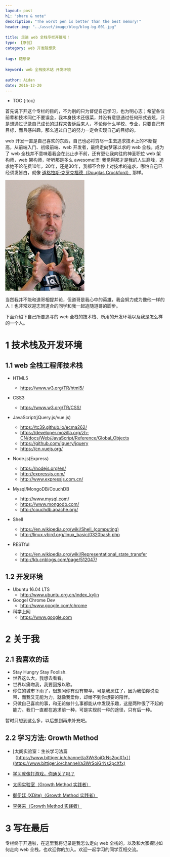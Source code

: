 ```yaml
---
layout: post
h1: "share & note"
description: "The worst pen is better than the best memory!"
header-img: "../asset/image/blog/blog-bg-001.jpg"

title: 走进 web 全栈专栏开篇啦！
type: 【原创】
category: web 开发随想录

tags: 随想录

keyword: web 全栈技术站 开发环境

author: Aidan
date: 2016-12-20
---
```


* TOC
{:toc}

首先说下开这个专栏的目的，不为别的只为督促自己学习，也为明心志；希望各位前辈和技术同仁不要误会，我本身技术还很菜，并没有意思通过任何形式去炫，只是想通过记录自己成长的过程来告诉后来人，不论你什么学校、专业，只要自己有目标，而且感兴趣，那么通过自己的努力一定会实现自己的目标的。

web 开发一直是自己喜欢的东西，自己也必将穷尽一生去追求技术上的不断提高，从前端入门、初级前端、web 开发者，最终走向梦寐以求的 web 全栈。成为了 web 全栈并不意味着我会在此止步不前，还有更让我向往的神圣职位 web 架构师，web 架构师，听听那是多么 awesome!!!!! 我觉得那才是我的人生巅峰，追求她不论花费10年，20年，还是30年，我都不会停止对技术的追求，哪怕自己已经须发皆白，就像 [道格拉斯·克罗克福德（Douglas Crockford）](http://www.ueren.com/person/view_16335.shtml) 那样。

![道格拉斯·克罗克福德（Douglas Crockford）](../asset/image/blog/2016-12-20-opening-into-the-web-full-stack-colume/001.jpg)

当然我并不能和道哥相提并论，但道哥是我心中的英雄，我会努力成为像他一样的人！也非常欢迎志同道合的同学和我一起追随道哥的脚步。

下面介绍下自己所要追寻的 web 全栈的技术栈、所用的开发环境以及我是怎么样的一个人。

# 1 技术栈及开发环境

## 1.1 web 全栈工程师技术栈

- HTML5
    - https://www.w3.org/TR/html5/
- CSS3
    - https://www.w3.org/TR/CSS/
- JavaScript(jQuery.js/vue.js)
    - https://tc39.github.io/ecma262/
    - https://developer.mozilla.org/zh-CN/docs/Web/JavaScript/Reference/Global_Objects
    - https://github.com/jquery/jquery
    - https://cn.vuejs.org/
- Node.js(Express)
    - https://nodejs.org/en/
    - http://expressjs.com/
    - http://www.expressjs.com.cn/
- Mysql/MongoDB/CouchDB
    - http://www.mysql.com/
    - https://www.mongodb.com/
    - http://couchdb.apache.org/
- Shell
    - https://en.wikipedia.org/wiki/Shell_(computing)
    - http://linux.vbird.org/linux_basic/0320bash.php

- RESTful
    - https://en.wikipedia.org/wiki/Representational_state_transfer    
    - http://kb.cnblogs.com/page/512047/

## 1.2 开发环境

 - Ubuntu 16.04 LTS
    - http://www.ubuntu.org.cn/index_kylin
 - Googel Chrome Dev
    - http://www.google.com/chrome
 - 科学上网
    - https://www.google.com
  
# 2 关于我
  
## 2.1 我喜欢的话

- Stay Hungry Stay Foolish.
- 世界这么大，我想去看看。
- 世界以痛吻我，我要回报以歌。
- 你住的城市下雨了，很想问你有没有带伞。可是我忍住了，因为我怕你说没带，而我又无能为力，就像我爱你，却给不到你想要的陪伴。
- 只做自己喜欢的事，和无论做什么事都能从中发现乐趣，这是两种很了不起的能力。我们一直都在追求前一种，可是实现前一种的途径，只有后一种。

暂时只想到这么多，以后想到再来补充吧。

## 2.2 学习方法: Growth Method

- [太阁实验室：生长学习法篇（https://www.bittiger.io/channel/a3WrSoiGrNs2pcXfx）](https://www.bittiger.io/channel/a3WrSoiGrNs2pcXfx)

- [学习就像打游戏，你通关了吗？](http://mp.weixin.qq.com/s/NIpH_9bvGJnWs5ZKdjhqAA)

- [太阁实验室（Growth Method 实践者）](https://www.bittiger.io/overview)

- [鄭伊廷 (XDite)（Growth Method 实践者）](http://meco2015.innovarad.tw/xdite/)

- [李笑来（Growth Method 实践者）](http://xiaolai.li/)


# 3 写在最后

专栏终于开通啦，在这里我将记录是我怎么走向 web 全栈的，以及和大家探讨如何走向 web 全栈，也欢迎你的加入。欢迎一起学习的同学互相交流。